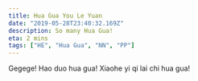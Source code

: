 ```yaml
---
title: Hua Gua You Le Yuan 
date: "2019-05-28T23:40:32.169Z"
description: So many Hua Gua! 
eta: 2 mins
tags: ["HE", "Hua Gua", "NN", "PP"]
---
```


Gegege! Hao duo hua gua!
Xiaohe yi qi lai chi hua gua!
